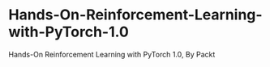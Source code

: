 # Hands-On-Reinforcement-Learning-with-PyTorch-1.0
Hands-On Reinforcement Learning with PyTorch 1.0, By Packt
